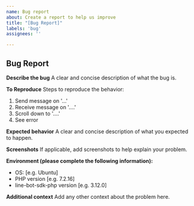 ```yaml
---
name: Bug report
about: Create a report to help us improve
title: "[Bug Report]"
labels: 'bug'
assignees: ''

---
```


## Bug Report
<!-- First of all: Have you checked the docs https://developers.line.biz/en/docs/messaging-api/overview/, Q&A page https://developers.line.biz/en/faq/, GitHub issues whether someone else has already reported your issue? -->

**Describe the bug**
A clear and concise description of what the bug is.

**To Reproduce**
Steps to reproduce the behavior:
1. Send message on '...'
2. Receive message on '....'
3. Scroll down to '....'
4. See error

**Expected behavior**
A clear and concise description of what you expected to happen.

**Screenshots**
If applicable, add screenshots to help explain your problem.

**Environment (please complete the following information):**
 - OS: [e.g. Ubuntu]
 - PHP version  [e.g. 7.2.16]
 - line-bot-sdk-php version [e.g. 3.12.0]

**Additional context**
Add any other context about the problem here.
